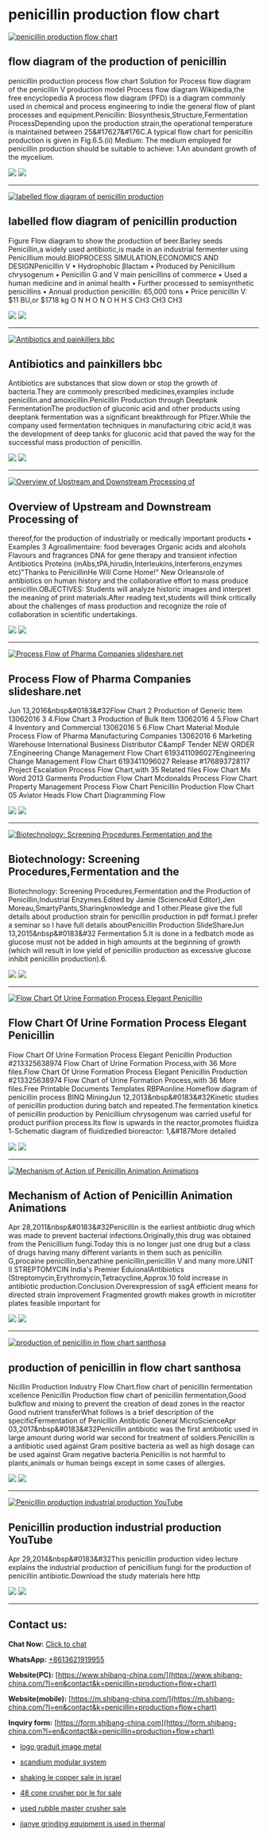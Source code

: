 # penicillin production flow chart

<a href="https://swt.shibang-china.com/?l=en&img&k=penicillin+production+flow+chart" target="_blank">![penicillin production flow chart](http://static.shibang-china.com/all-800x300/1389.jpg)</a>

## flow diagram of the production of penicillin
penicillin production process flow chart Solution for Process flow diagram of the penicillin V production model Process flow diagram Wikipedia,the free encyclopedia A process flow diagram (PFD) is a diagram commonly used in chemical and process engineering to indie the general flow of plant processes and equipment.Penicillin: Biosynthesis,Structure,Fermentation ProcessDepending upon the production strain,the operational temperature is maintained between 25&#17627&#176C.A typical flow chart for penicillin production is given in Fig.6.5.(ii) Medium: The medium employed for penicillin production should be suitable to achieve: 1.An abundant growth of the mycelium.


<a href="https://whatsapp.shibangsoft.com/WhatsApp.php" target="_blank" title="WhatsApp">![](http://static.shibang-china.com/icon/whatsapp.png)</a> <a href="https://swt.shibang-china.com/?l=en&icon&k=penicillin+production+flow+chart" target="_blank">![](http://static.shibang-china.com/icon/chat-en.png)</a>

---

<a href="https://swt.shibang-china.com/?l=en&img&k=penicillin+production+flow+chart" target="_blank">![labelled flow diagram of penicillin production](http://static.shibang-china.com/all-800x300/1193.jpg)</a>

## labelled flow diagram of penicillin production
Figure Flow diagram to show the production of beer.Barley seeds Penicillin,a widely used antibiotic,is made in an industrial fermenter using Penicillium mould.BIOPROCESS SIMULATION,ECONOMICS AND DESIGNPenicillin V • Hydrophobic βlactam • Produced by Penicillium chrysogenum • Penicillin G and V main penicillins of commerce • Used a human medicine and in animal health • Further processed to semisynthetic penicillins • Annual production penicillin: 65,000 tons • Price penicillin V: $11 BU,or $1718 kg O N H O N O H H S CH3 CH3 CH3


<a href="https://whatsapp.shibangsoft.com/WhatsApp.php" target="_blank" title="WhatsApp">![](http://static.shibang-china.com/icon/whatsapp.png)</a> <a href="https://swt.shibang-china.com/?l=en&icon&k=penicillin+production+flow+chart" target="_blank">![](http://static.shibang-china.com/icon/chat-en.png)</a>

---

<a href="https://swt.shibang-china.com/?l=en&img&k=penicillin+production+flow+chart" target="_blank">![Antibiotics and painkillers bbc](http://static.shibang-china.com/all-800x300/1377.jpg)</a>

## Antibiotics and painkillers bbc
Antibiotics are substances that slow down or stop the growth of bacteria.They are commonly prescribed medicines,examples include penicillin.and amoxicillin.Penicillin Production through Deeptank FermentationThe production of gluconic acid and other products using deeptank fermentation was a significant breakthrough for Pfizer.While the company used fermentation techniques in manufacturing citric acid,it was the development of deep tanks for gluconic acid that paved the way for the successful mass production of penicillin.


<a href="https://whatsapp.shibangsoft.com/WhatsApp.php" target="_blank" title="WhatsApp">![](http://static.shibang-china.com/icon/whatsapp.png)</a> <a href="https://swt.shibang-china.com/?l=en&icon&k=penicillin+production+flow+chart" target="_blank">![](http://static.shibang-china.com/icon/chat-en.png)</a>

---

<a href="https://swt.shibang-china.com/?l=en&img&k=penicillin+production+flow+chart" target="_blank">![Overview of Upstream and Downstream Processing of](http://static.shibang-china.com/all-800x300/561.jpg)</a>

## Overview of Upstream and Downstream Processing of
thereof,for the production of industrially or medically important products • Examples 3 Agroalimentaire: food beverages Organic acids and alcohols Flavours and fragrances DNA for gene therapy and transient infection Antibiotics Proteins (mAbs,tPA,hirudin,Interleukins,Interferons,enzymes etc)"Thanks to PenicillinHe Will Come Home!" New Orleansrole of antibiotics on human history and the collaborative effort to mass produce penicillin.OBJECTIVES: Students will analyze historic images and interpret the meaning of print materials.After reading text,students will think critically about the challenges of mass production and recognize the role of collaboration in scientific undertakings.


<a href="https://whatsapp.shibangsoft.com/WhatsApp.php" target="_blank" title="WhatsApp">![](http://static.shibang-china.com/icon/whatsapp.png)</a> <a href="https://swt.shibang-china.com/?l=en&icon&k=penicillin+production+flow+chart" target="_blank">![](http://static.shibang-china.com/icon/chat-en.png)</a>

---

<a href="https://swt.shibang-china.com/?l=en&img&k=penicillin+production+flow+chart" target="_blank">![Process Flow of Pharma Companies slideshare.net](http://static.shibang-china.com/all-800x300/1233.jpg)</a>

## Process Flow of Pharma Companies slideshare.net
Jun 13,2016&nbsp&#0183&#32Flow Chart 2 Production of Generic Item 13062016 3 4.Flow Chart 3 Production of Bulk Item 13062016 4 5.Flow Chart 4 Inventory and Commercial 13062016 5 6.Flow Chart Material Module Process Flow of Pharma Manufacturing Companies 13062016 6 Marketing Warehouse International Business Distributor C&ampF Tender NEW ORDER 7.Engineering Change Management Flow Chart 6193411096027Engineering Change Management Flow Chart 6193411096027 Release #176893728117 Project Escalation Process Flow Chart,with 35 Related files Flow Chart Ms Word 2013 Garments Production Flow Chart Mcdonalds Process Flow Chart Property Management Process Flow Chart Penicillin Production Flow Chart 05 Aviator Heads Flow Chart Diagramming Flow


<a href="https://whatsapp.shibangsoft.com/WhatsApp.php" target="_blank" title="WhatsApp">![](http://static.shibang-china.com/icon/whatsapp.png)</a> <a href="https://swt.shibang-china.com/?l=en&icon&k=penicillin+production+flow+chart" target="_blank">![](http://static.shibang-china.com/icon/chat-en.png)</a>

---

<a href="https://swt.shibang-china.com/?l=en&img&k=penicillin+production+flow+chart" target="_blank">![Biotechnology: Screening Procedures,Fermentation and the](http://static.shibang-china.com/all-800x300/582.jpg)</a>

## Biotechnology: Screening Procedures,Fermentation and the
Biotechnology: Screening Procedures,Fermentation and the Production of Penicillin,Industrial Enzymes.Edited by Jamie (ScienceAid Editor),Jen Moreau,SmartyPants,Sharingknowledge and 1 other.Please give the full details about production strain for penicillin production in pdf format.I prefer a seminar so I have full details aboutPenicillin Production SlideShareJun 13,2015&nbsp&#0183&#32 Fermentation 5.It is done in a fedbatch mode as glucose must not be added in high amounts at the beginning of growth (which will result in low yield of penicillin production as excessive glucose inhibit penicillin production).6.


<a href="https://whatsapp.shibangsoft.com/WhatsApp.php" target="_blank" title="WhatsApp">![](http://static.shibang-china.com/icon/whatsapp.png)</a> <a href="https://swt.shibang-china.com/?l=en&icon&k=penicillin+production+flow+chart" target="_blank">![](http://static.shibang-china.com/icon/chat-en.png)</a>

---

<a href="https://swt.shibang-china.com/?l=en&img&k=penicillin+production+flow+chart" target="_blank">![Flow Chart Of Urine Formation Process Elegant Penicillin](http://static.shibang-china.com/all-800x300/711.jpg)</a>

## Flow Chart Of Urine Formation Process Elegant Penicillin
Flow Chart Of Urine Formation Process Elegant Penicillin Production #213325638974 Flow Chart of Urine Formation Process,with 36 More files.Flow Chart Of Urine Formation Process Elegant Penicillin Production #213325638974 Flow Chart of Urine Formation Process,with 36 More files.Free Printable Documents Templates RBPAonline.Homeflow diagram of penicillin process BINQ MiningJun 12,2013&nbsp&#0183&#32Kinetic studies of penicillin production during batch and repeated.The fermentation kinetics of penicillin production by Penicillium chrysogenum was carried useful for product purifiion process.Its flow is upwards in the reactor,promotes fluidiza 1⎯Schematic diagram of fluidizedled bioreactor: 1,&#187More detailed


<a href="https://whatsapp.shibangsoft.com/WhatsApp.php" target="_blank" title="WhatsApp">![](http://static.shibang-china.com/icon/whatsapp.png)</a> <a href="https://swt.shibang-china.com/?l=en&icon&k=penicillin+production+flow+chart" target="_blank">![](http://static.shibang-china.com/icon/chat-en.png)</a>

---

<a href="https://swt.shibang-china.com/?l=en&img&k=penicillin+production+flow+chart" target="_blank">![Mechanism of Action of Penicillin Animation Animations](http://static.shibang-china.com/all-800x300/681.jpg)</a>

## Mechanism of Action of Penicillin Animation Animations
Apr 28,2011&nbsp&#0183&#32Penicillin is the earliest antibiotic drug which was made to prevent bacterial infections.Originally,this drug was obtained from the Penicillium fungi.Today this is no longer just one drug but a class of drugs having many different variants in them such as penicillin G,procaine penicillin,benzathine penicillin,penicillin V and many more.UNIT II STREPTOMYCIN India's Premier EduionalAntibiotics (Streptomycin,Erythromycin,Tetracycline,Approx.10 fold increase in antibiotic production.Conclusion.Overexpression of ssgA efficient means for directed strain improvement Fragmented growth makes growth in microtiter plates feasible important for


<a href="https://whatsapp.shibangsoft.com/WhatsApp.php" target="_blank" title="WhatsApp">![](http://static.shibang-china.com/icon/whatsapp.png)</a> <a href="https://swt.shibang-china.com/?l=en&icon&k=penicillin+production+flow+chart" target="_blank">![](http://static.shibang-china.com/icon/chat-en.png)</a>

---

<a href="https://swt.shibang-china.com/?l=en&img&k=penicillin+production+flow+chart" target="_blank">![production of penicillin in flow chart santhosa](http://static.shibang-china.com/all-800x300/90.jpg)</a>

## production of penicillin in flow chart santhosa
Nicillin Production Industry Flow Chart.flow chart of penicillin fermentation xcellence Penicillin Production flow chart of penicillin fermentation,Good bulkflow and mixing to prevent the creation of dead zones in the reactor Good nutrient transferWhat follows is a brief description of the specificFermentation of Penicillin Antibiotic General MicroScienceApr 03,2017&nbsp&#0183&#32Penicillin antibiotic was the first antibiotic used in large amount during world war second for treatment of soldiers.Penicillin is a antibiotic used against Gram positive bacteria as well as high dosage can be used against Gram negative bacteria.Penicillin is not harmful to plants,animals or human beings except in some cases of allergies.


<a href="https://whatsapp.shibangsoft.com/WhatsApp.php" target="_blank" title="WhatsApp">![](http://static.shibang-china.com/icon/whatsapp.png)</a> <a href="https://swt.shibang-china.com/?l=en&icon&k=penicillin+production+flow+chart" target="_blank">![](http://static.shibang-china.com/icon/chat-en.png)</a>

---

<a href="https://swt.shibang-china.com/?l=en&img&k=penicillin+production+flow+chart" target="_blank">![Penicillin production industrial production YouTube](http://static.shibang-china.com/all-800x300/822.jpg)</a>

## Penicillin production industrial production YouTube
Apr 29,2014&nbsp&#0183&#32This penicillin production video lecture explains the industrial production of penicillium fungi for the production of penicillin antibiotic.Download the study materials here http

<a href="https://whatsapp.shibangsoft.com/WhatsApp.php" target="_blank" title="WhatsApp">![](http://static.shibang-china.com/icon/whatsapp.png)</a> <a href="https://swt.shibang-china.com/?l=en&icon&k=penicillin+production+flow+chart" target="_blank">![](http://static.shibang-china.com/icon/chat-en.png)</a>

---
## Contact us:

**Chat Now:** [Click to chat](https://swt.shibang-china.com?l=en&contact&k=penicillin+production+flow+chart)

**WhatsApp:**  [+8613621919955](https://whatsapp.shibangsoft.com/WhatsApp.php)

**Website(PC):** [https://www.shibang-china.com/](https://www.shibang-china.com/?l=en&contact&k=penicillin+production+flow+chart)

**Website(mobile):** [https://m.shibang-china.com/](https://m.shibang-china.com/?l=en&contact&k=penicillin+production+flow+chart)

**Inquiry form:** [https://form.shibang-china.com](https://form.shibang-china.com?l=en&contact&k=penicillin+production+flow+chart)

* [logo graduit image metal](../114/logo%20graduit%20image%20metal.md)

* [scandium modular system](../115/scandium%20modular%20system.md)

* [shaking le copper sale in israel](../117/shaking%20le%20copper%20sale%20in%20israel.md)

* [48 cone crusher por le for sale](../114/48%20cone%20crusher%20por%20le%20for%20sale.md)

* [used rubble master crusher sale](../111/used%20rubble%20master%20crusher%20sale.md)

* [jianye grinding equipment is used in thermal](../123/jianye%20grinding%20equipment%20is%20used%20in%20thermal.md)